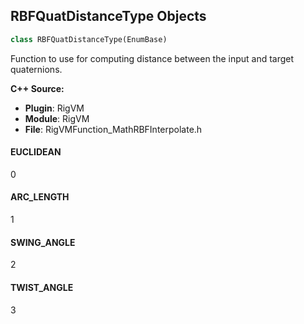 ## RBFQuatDistanceType Objects

```python
class RBFQuatDistanceType(EnumBase)
```

Function to use for computing distance between the input and target
      quaternions.

**C++ Source:**

- **Plugin**: RigVM
- **Module**: RigVM
- **File**: RigVMFunction_MathRBFInterpolate.h

<a id="unreal.RBFQuatDistanceType.EUCLIDEAN"></a>

#### EUCLIDEAN

0

<a id="unreal.RBFQuatDistanceType.ARC_LENGTH"></a>

#### ARC_LENGTH

1

<a id="unreal.RBFQuatDistanceType.SWING_ANGLE"></a>

#### SWING_ANGLE

2

<a id="unreal.RBFQuatDistanceType.TWIST_ANGLE"></a>

#### TWIST_ANGLE

3

<a id="unreal.RBFKernelType"></a>